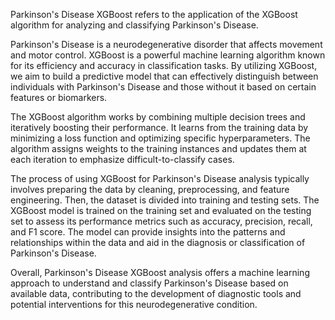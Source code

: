 Parkinson's Disease XGBoost refers to the application of the XGBoost algorithm for analyzing and classifying Parkinson's Disease.

Parkinson's Disease is a neurodegenerative disorder that affects movement and motor control. XGBoost is a powerful machine learning algorithm known for its efficiency and accuracy in classification tasks. By utilizing XGBoost, we aim to build a predictive model that can effectively distinguish between individuals with Parkinson's Disease and those without it based on certain features or biomarkers.

The XGBoost algorithm works by combining multiple decision trees and iteratively boosting their performance. It learns from the training data by minimizing a loss function and optimizing specific hyperparameters. The algorithm assigns weights to the training instances and updates them at each iteration to emphasize difficult-to-classify cases.

The process of using XGBoost for Parkinson's Disease analysis typically involves preparing the data by cleaning, preprocessing, and feature engineering. Then, the dataset is divided into training and testing sets. The XGBoost model is trained on the training set and evaluated on the testing set to assess its performance metrics such as accuracy, precision, recall, and F1 score. The model can provide insights into the patterns and relationships within the data and aid in the diagnosis or classification of Parkinson's Disease.

Overall, Parkinson's Disease XGBoost analysis offers a machine learning approach to understand and classify Parkinson's Disease based on available data, contributing to the development of diagnostic tools and potential interventions for this neurodegenerative condition.
